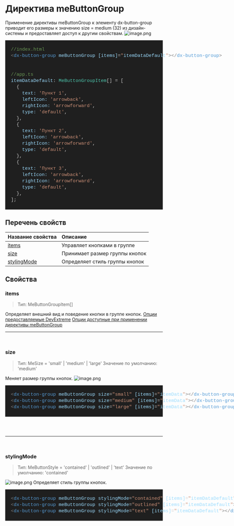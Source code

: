 # Директива meButtonGroup

Применение директивы meButtonGroup к элементу dx-button-group приводит его размеры к значению size = medium (32) из дизайн-системы и предоставляет доступ к другим свойствам.
![image.png](/.attachments/image-41c5918e-6cfa-4566-8d34-bf41ab792362.png)

<DIV style="color: #cccccc;background-color: #1f1f1f;font-family: Consolas, 'Courier New', monospace;font-weight: normal;font-size: 15px;line-height: 20px;white-space: pre"><DIV><SPAN style="color: #cccccc">&#160;</SPAN></DIV><DIV><SPAN style="color: #6a9955">&#160; //index.html</SPAN></DIV><DIV><SPAN style="color: #cccccc">&#160; </SPAN><SPAN style="color: #808080">&lt;</SPAN><SPAN style="color: #569cd6">dx-button-group</SPAN><SPAN style="color: #cccccc"> </SPAN><SPAN style="color: #9cdcfe">meButtonGroup</SPAN><SPAN style="color: #cccccc"> </SPAN><SPAN style="color: #9cdcfe">[items]</SPAN><SPAN style="color: #cccccc">=</SPAN><SPAN style="color: #ce9178">"</SPAN><SPAN style="color: #9cdcfe">itemDataDefault</SPAN><SPAN style="color: #ce9178">"</SPAN><SPAN style="color: #808080">&gt;&lt;/</SPAN><SPAN style="color: #569cd6">dx-button-group</SPAN><SPAN style="color: #808080">&gt;</SPAN></DIV><BR/></DIV>

<DIV style="color: #cccccc;background-color: #1f1f1f;font-family: Consolas, 'Courier New', monospace;font-weight: normal;font-size: 15px;line-height: 20px;white-space: pre"><BR/><DIV><SPAN style="color: #cccccc">&#160; </SPAN><SPAN style="color: #6a9955">//app.ts</SPAN></DIV><DIV><SPAN style="color: #cccccc">&#160; </SPAN><SPAN style="color: #9cdcfe">itemDataDefault</SPAN><SPAN style="color: #d4d4d4">:</SPAN><SPAN style="color: #cccccc"> </SPAN><SPAN style="color: #4ec9b0">MeButtonGroupItem</SPAN><SPAN style="color: #cccccc">[] </SPAN><SPAN style="color: #d4d4d4">=</SPAN><SPAN style="color: #cccccc"> [</SPAN></DIV><DIV><SPAN style="color: #cccccc">&#160; &#160; {</SPAN></DIV><DIV><SPAN style="color: #cccccc">&#160; &#160; &#160; </SPAN><SPAN style="color: #9cdcfe">text</SPAN><SPAN style="color: #9cdcfe">:</SPAN><SPAN style="color: #cccccc"> </SPAN><SPAN style="color: #ce9178">'Пункт 1'</SPAN><SPAN style="color: #cccccc">,</SPAN></DIV><DIV><SPAN style="color: #cccccc">&#160; &#160; &#160; </SPAN><SPAN style="color: #9cdcfe">leftIcon</SPAN><SPAN style="color: #9cdcfe">:</SPAN><SPAN style="color: #cccccc"> </SPAN><SPAN style="color: #ce9178">'arrowback'</SPAN><SPAN style="color: #cccccc">,</SPAN></DIV><DIV><SPAN style="color: #cccccc">&#160; &#160; &#160; </SPAN><SPAN style="color: #9cdcfe">rightIcon</SPAN><SPAN style="color: #9cdcfe">:</SPAN><SPAN style="color: #cccccc"> </SPAN><SPAN style="color: #ce9178">'arrowforward'</SPAN><SPAN style="color: #cccccc">,</SPAN></DIV><DIV><SPAN style="color: #cccccc">&#160; &#160; &#160; </SPAN><SPAN style="color: #9cdcfe">type</SPAN><SPAN style="color: #9cdcfe">:</SPAN><SPAN style="color: #cccccc"> </SPAN><SPAN style="color: #ce9178">'default'</SPAN><SPAN style="color: #cccccc">,</SPAN></DIV><DIV><SPAN style="color: #cccccc">&#160; &#160; },</SPAN></DIV><DIV><SPAN style="color: #cccccc">&#160; &#160; {</SPAN></DIV><DIV><SPAN style="color: #cccccc">&#160; &#160; &#160; </SPAN><SPAN style="color: #9cdcfe">text</SPAN><SPAN style="color: #9cdcfe">:</SPAN><SPAN style="color: #cccccc"> </SPAN><SPAN style="color: #ce9178">'Пункт 2'</SPAN><SPAN style="color: #cccccc">,</SPAN></DIV><DIV><SPAN style="color: #cccccc">&#160; &#160; &#160; </SPAN><SPAN style="color: #9cdcfe">leftIcon</SPAN><SPAN style="color: #9cdcfe">:</SPAN><SPAN style="color: #cccccc"> </SPAN><SPAN style="color: #ce9178">'arrowback'</SPAN><SPAN style="color: #cccccc">,</SPAN></DIV><DIV><SPAN style="color: #cccccc">&#160; &#160; &#160; </SPAN><SPAN style="color: #9cdcfe">rightIcon</SPAN><SPAN style="color: #9cdcfe">:</SPAN><SPAN style="color: #cccccc"> </SPAN><SPAN style="color: #ce9178">'arrowforward'</SPAN><SPAN style="color: #cccccc">,</SPAN></DIV><DIV><SPAN style="color: #cccccc">&#160; &#160; &#160; </SPAN><SPAN style="color: #9cdcfe">type</SPAN><SPAN style="color: #9cdcfe">:</SPAN><SPAN style="color: #cccccc"> </SPAN><SPAN style="color: #ce9178">'default'</SPAN><SPAN style="color: #cccccc">,</SPAN></DIV><DIV><SPAN style="color: #cccccc">&#160; &#160; },</SPAN></DIV><DIV><SPAN style="color: #cccccc">&#160; &#160; {</SPAN></DIV><DIV><SPAN style="color: #cccccc">&#160; &#160; &#160; </SPAN><SPAN style="color: #9cdcfe">text</SPAN><SPAN style="color: #9cdcfe">:</SPAN><SPAN style="color: #cccccc"> </SPAN><SPAN style="color: #ce9178">'Пункт 3'</SPAN><SPAN style="color: #cccccc">,</SPAN></DIV><DIV><SPAN style="color: #cccccc">&#160; &#160; &#160; </SPAN><SPAN style="color: #9cdcfe">leftIcon</SPAN><SPAN style="color: #9cdcfe">:</SPAN><SPAN style="color: #cccccc"> </SPAN><SPAN style="color: #ce9178">'arrowback'</SPAN><SPAN style="color: #cccccc">,</SPAN></DIV><DIV><SPAN style="color: #cccccc">&#160; &#160; &#160; </SPAN><SPAN style="color: #9cdcfe">rightIcon</SPAN><SPAN style="color: #9cdcfe">:</SPAN><SPAN style="color: #cccccc"> </SPAN><SPAN style="color: #ce9178">'arrowforward'</SPAN><SPAN style="color: #cccccc">,</SPAN></DIV><DIV><SPAN style="color: #cccccc">&#160; &#160; &#160; </SPAN><SPAN style="color: #9cdcfe">type</SPAN><SPAN style="color: #9cdcfe">:</SPAN><SPAN style="color: #cccccc"> </SPAN><SPAN style="color: #ce9178">'default'</SPAN><SPAN style="color: #cccccc">,</SPAN></DIV><DIV><SPAN style="color: #cccccc">&#160; &#160; },</SPAN></DIV><DIV><SPAN style="color: #cccccc">&#160; ];</SPAN></DIV><BR/></DIV>

## Перечень свойств

| Название свойства           | Описание                       |
| :-------------------------- | :----------------------------- |
| [items](#items)             | Управляет кнопками в группе    |
| [size](#size)               | Принимает размер группы кнопок |
| [stylingMode](#stylingmode) | Определяет стиль группы кнопок |

## Свойства

<h3  id="items">items</h3>

> Тип: MeButtonGroupItem[]

Определяет внешний вид и поведение кнопки в группе кнопок.
[Опции предоставляемые DevExtreme](https://js.devexpress.com/Angular/Documentation/ApiReference/UI_Components/dxButtonGroup/Configuration/items/)
[Опции доступные при применении директивы meButtonGroup](https://cl-tfs2022.monitel.local/CK-11/Development/_wiki/wikis/Development.wiki/3462/Button-Group-items)

---

<br>
<h3 id="size">size</h3>

> Тип: MeSize = 'small' | 'medium' | 'large'
> Значение по умолчанию: 'medium'

Меняет размер группы кнопок.
![image.png](/.attachments/image-16e8bf89-7c64-4ec8-add2-7d46a9637f09.png)

<DIV style="color: #cccccc;background-color: #1f1f1f;font-family: Consolas, 'Courier New', monospace;font-weight: normal;font-size: 15px;line-height: 20px;white-space: pre"><BR/><DIV><SPAN style="color: #cccccc">&#160; </SPAN><SPAN style="color: #808080">&lt;</SPAN><SPAN style="color: #569cd6">dx-button-group</SPAN><SPAN style="color: #cccccc"> </SPAN><SPAN style="color: #9cdcfe">meButtonGroup</SPAN><SPAN style="color: #cccccc"> </SPAN><SPAN style="color: #9cdcfe">size</SPAN><SPAN style="color: #cccccc">=</SPAN><SPAN style="color: #ce9178">"small"</SPAN><SPAN style="color: #cccccc"> </SPAN><SPAN style="color: #9cdcfe">[items]</SPAN><SPAN style="color: #cccccc">=</SPAN><SPAN style="color: #ce9178">"</SPAN><SPAN style="color: #9cdcfe">itemData</SPAN><SPAN style="color: #ce9178">"</SPAN><SPAN style="color: #808080">&gt;&lt;/</SPAN><SPAN style="color: #569cd6">dx-button-group</SPAN><SPAN style="color: #808080">&gt;</SPAN></DIV><DIV><SPAN style="color: #cccccc">&#160; </SPAN><SPAN style="color: #808080">&lt;</SPAN><SPAN style="color: #569cd6">dx-button-group</SPAN><SPAN style="color: #cccccc"> </SPAN><SPAN style="color: #9cdcfe">meButtonGroup</SPAN><SPAN style="color: #cccccc"> </SPAN><SPAN style="color: #9cdcfe">size</SPAN><SPAN style="color: #cccccc">=</SPAN><SPAN style="color: #ce9178">"medium"</SPAN><SPAN style="color: #cccccc"> </SPAN><SPAN style="color: #9cdcfe">[items]</SPAN><SPAN style="color: #cccccc">=</SPAN><SPAN style="color: #ce9178">"</SPAN><SPAN style="color: #9cdcfe">itemData</SPAN><SPAN style="color: #ce9178">"</SPAN><SPAN style="color: #808080">&gt;&lt;/</SPAN><SPAN style="color: #569cd6">dx-button-group</SPAN><SPAN style="color: #808080">&gt;</SPAN></DIV><DIV><SPAN style="color: #cccccc">&#160; </SPAN><SPAN style="color: #808080">&lt;</SPAN><SPAN style="color: #569cd6">dx-button-group</SPAN><SPAN style="color: #cccccc"> </SPAN><SPAN style="color: #9cdcfe">meButtonGroup</SPAN><SPAN style="color: #cccccc"> </SPAN><SPAN style="color: #9cdcfe">size</SPAN><SPAN style="color: #cccccc">=</SPAN><SPAN style="color: #ce9178">"large"</SPAN><SPAN style="color: #cccccc"> </SPAN><SPAN style="color: #9cdcfe">[items]</SPAN><SPAN style="color: #cccccc">=</SPAN><SPAN style="color: #ce9178">"</SPAN><SPAN style="color: #9cdcfe">itemData</SPAN><SPAN style="color: #ce9178">"</SPAN><SPAN style="color: #808080">&gt;&lt;/</SPAN><SPAN style="color: #569cd6">dx-button-group</SPAN><SPAN style="color: #808080">&gt;</SPAN></DIV><DIV><SPAN style="color: #cccccc">&#160; </SPAN></DIV></DIV>

<br><br>

---

<br>
<h3  id="stylingmode">stylingMode</h3>

> Тип: MeButtonStyle = 'contained' | 'outlined' | 'text'
> Значение по умолчанию: 'contained'

![image.png](/.attachments/image-1ac1b939-f2ac-4e6d-8cac-9d84c58497db.png)
Определяет стиль группы кнопок.

<DIV style="color: #cccccc;background-color: #1f1f1f;font-family: Consolas, 'Courier New', monospace;font-weight: normal;font-size: 15px;line-height: 20px;white-space: pre"><BR/><DIV><SPAN style="color: #cccccc">&#160; </SPAN><SPAN style="color: #808080">&lt;</SPAN><SPAN style="color: #569cd6">dx-button-group</SPAN><SPAN style="color: #cccccc"> </SPAN><SPAN style="color: #9cdcfe">meButtonGroup</SPAN><SPAN style="color: #cccccc"> </SPAN><SPAN style="color: #9cdcfe">stylingMode</SPAN><SPAN style="color: #cccccc">=</SPAN><SPAN style="color: #ce9178">"contained"</SPAN><SPAN style="color: #cccccc"> </SPAN><SPAN style="color: #9cdcfe">[items]</SPAN><SPAN style="color: #cccccc">=</SPAN><SPAN style="color: #ce9178">"</SPAN><SPAN style="color: #9cdcfe">itemDataDefault</SPAN><SPAN style="color: #ce9178">"</SPAN><SPAN style="color: #808080">&gt;&lt;/</SPAN><SPAN style="color: #569cd6">dx-button-group</SPAN><SPAN style="color: #808080">&gt;</SPAN></DIV><DIV><SPAN style="color: #cccccc">&#160; </SPAN><SPAN style="color: #808080">&lt;</SPAN><SPAN style="color: #569cd6">dx-button-group</SPAN><SPAN style="color: #cccccc"> </SPAN><SPAN style="color: #9cdcfe">meButtonGroup</SPAN><SPAN style="color: #cccccc"> </SPAN><SPAN style="color: #9cdcfe">stylingMode</SPAN><SPAN style="color: #cccccc">=</SPAN><SPAN style="color: #ce9178">"outlined"</SPAN><SPAN style="color: #cccccc"> </SPAN><SPAN style="color: #9cdcfe">[items]</SPAN><SPAN style="color: #cccccc">=</SPAN><SPAN style="color: #ce9178">"</SPAN><SPAN style="color: #9cdcfe">itemDataDefault</SPAN><SPAN style="color: #ce9178">"</SPAN><SPAN style="color: #808080">&gt;&lt;/</SPAN><SPAN style="color: #569cd6">dx-button-group</SPAN><SPAN style="color: #808080">&gt;</SPAN></DIV><DIV><SPAN style="color: #cccccc">&#160; </SPAN><SPAN style="color: #808080">&lt;</SPAN><SPAN style="color: #569cd6">dx-button-group</SPAN><SPAN style="color: #cccccc"> </SPAN><SPAN style="color: #9cdcfe">meButtonGroup</SPAN><SPAN style="color: #cccccc"> </SPAN><SPAN style="color: #9cdcfe">stylingMode</SPAN><SPAN style="color: #cccccc">=</SPAN><SPAN style="color: #ce9178">"text"</SPAN><SPAN style="color: #cccccc"> </SPAN><SPAN style="color: #9cdcfe">[items]</SPAN><SPAN style="color: #cccccc">=</SPAN><SPAN style="color: #ce9178">"</SPAN><SPAN style="color: #9cdcfe">itemDataDefault</SPAN><SPAN style="color: #ce9178">"</SPAN><SPAN style="color: #808080">&gt;&lt;/</SPAN><SPAN style="color: #569cd6">dx-button-group</SPAN><SPAN style="color: #808080">&gt;</SPAN></DIV><BR/></DIV>
